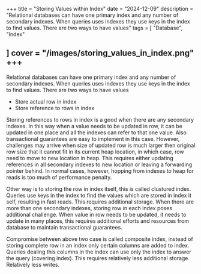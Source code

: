 +++
title = "Storing Values within Index"
date = "2024-12-09"
description = "Relational databases can have one primary index and any number of secondary indexes. When queries uses indexes they use keys in the index to find values. There are two ways to have values"
tags = [
    "Database",
    "Index"
    
]
cover = "/images/storing_values_in_index.png"
+++
---

Relational databases can have one primary index and any number of secondary indexes. When queries uses indexes they use keys in the index to find values. There are two ways to have values
* Store actual row in index
* Store reference to rows in index

Storing references to rows in index is a good when there are any secondary indexes. In this way when a value needs to be updated in row, it can be updated in one place and all the indexes can refer to that one value. Also transactional guarantees are easy to implement in this case. However, challenges may arrive when size of updated row is much larger then original row size that it cannot fit in its current heap location, in which case, row need to move to new location in heap. This requires either updating references in all secondary indexes to new location or leaving a forwarding pointer behind. In normal cases, however, hopping from indexes to heap for reads is too much of performance penalty.

Other way is to storing the row in index itself, this is called clustured index. Queries use keys in the index to find the values which are stored in index it self, resulting in fast reads. This requires additional storage. When there are more than one secondary indexes, storing row in each index poses additional challenge. When value in row needs to be updated, it needs to update in many places, this requires additional efforts and resources from database to maintain transactional guarantees.

Compromise between above two case is called composite index, instead of storing complete row in an index only certain columns are added to index. Queries dealing this columns in the index can use only the index to answer the query (covering index). This requires relatively less additional storage. Relatively less writes.